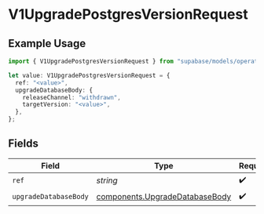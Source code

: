# V1UpgradePostgresVersionRequest

## Example Usage

```typescript
import { V1UpgradePostgresVersionRequest } from "supabase/models/operations";

let value: V1UpgradePostgresVersionRequest = {
  ref: "<value>",
  upgradeDatabaseBody: {
    releaseChannel: "withdrawn",
    targetVersion: "<value>",
  },
};
```

## Fields

| Field                                                                            | Type                                                                             | Required                                                                         | Description                                                                      |
| -------------------------------------------------------------------------------- | -------------------------------------------------------------------------------- | -------------------------------------------------------------------------------- | -------------------------------------------------------------------------------- |
| `ref`                                                                            | *string*                                                                         | :heavy_check_mark:                                                               | Project ref                                                                      |
| `upgradeDatabaseBody`                                                            | [components.UpgradeDatabaseBody](../../models/components/upgradedatabasebody.md) | :heavy_check_mark:                                                               | N/A                                                                              |
